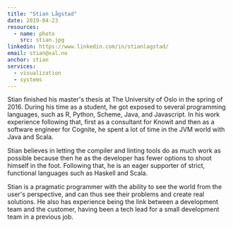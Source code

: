 ```yaml
---
title: "Stian Lågstad"
date: 2019-04-23
resources:
  - name: photo
    src: stian.jpg
linkedin: https://www.linkedin.com/in/stianlagstad/
email: stian@xal.no
anchor: stian
services:
  - visualization
  - systems
---
```


Stian finished his master's thesis at The University of Oslo in the spring of
2016. During his time as a student, he got exposed to several programming
languages, such as R, Python, Scheme, Java, and Javascript. In his work
experience following that, first as a consultant for Knowit and then as a
software engineer for Cognite, he spent a lot of time in the JVM world with
Java and Scala.

<!--more-->

Stian believes in letting the compiler and linting tools do as much work as
possible because then he as the developer has fewer options to shoot himself in
the foot. Following that, he is an eager supporter of strict, functional
languages such as Haskell and Scala.

Stian is a pragmatic programmer with the ability to see the world from the
user's perspective, and can thus see their problems and create real solutions.
He also has experience being the link between a development team and the
customer, having been a tech lead for a small development team in a previous
job.
